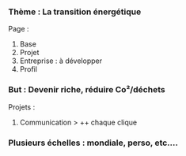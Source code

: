 ### **Thème** : La transition énergétique
Page :
1. Base
2. Projet
3. Entreprise : à développer
4. Profil

### **But** : Devenir riche, réduire Co²/déchets

Projets :
1. Communication > ++ chaque clique

### Plusieurs échelles : mondiale, perso, etc….
